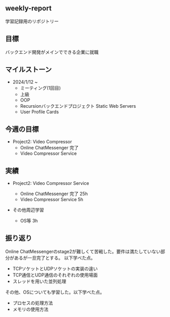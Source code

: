 ## weekly-report
学習記録用のリポジトリー

## 目標
バックエンド開発がメインでできる企業に就職

## マイルストーン
- 2024/1/12 ~
    - ミーティング(1回目)
    - 上級
    - OOP
    - Recursionバックエンドプロジェクト Static Web Servers
    - User Profile Cards

## 今週の目標
-  Project2: Video Compressor
    - Online ChatMessenger 完了
    - Video Compressor Service

## 実績
- Project2: Video Compressor Service
    - Online ChatMessenger 完了 25h
    - Video Compressor Service 5h

- その他周辺学習
    - OS等 3h

## 振り返り
Online ChatMessengerのstage2が難しくて苦戦した。要件は満たしていない部分があるが一旦完了とする。
以下学べた点。

- TCPソケットとUDPソケットの実装の違い
- TCP通信とUDP通信のそれぞれの使用場面
- スレッドを用いた並列処理

その他、OSについても学習した。以下学べた点。

- プロセスの処理方法
- メモリの使用方法